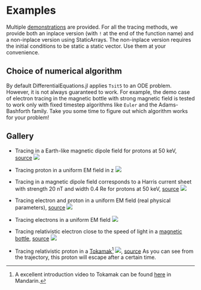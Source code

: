 # Examples

Multiple [demonstrations](https://github.com/henry2004y/TestParticle.jl/tree/master/examples) are provided.
For all the tracing methods, we provide both an inplace version (with `!` at the end of the function name) and a non-inplace version using StaticArrays. The non-inplace version requires the initial conditions to be static a static vector. Use them at your convenience.

## Choice of numerical algorithm

By default DifferentialEquations.jl applies `Tsit5` to an ODE problem.
However, it is not always guaranteed to work. For example, the demo case of electron tracing in the magnetic bottle with strong magnetic field is tested to work only with fixed timestep algorithms like `Euler` and the Adams-Bashforth family.
Take you some time to figure out which algorithm works for your problem!

## Gallery

- Tracing in a Earth-like magnetic dipole field for protons at 50 keV, [source](https://github.com/henry2004y/TestParticle.jl/tree/master/examples/demo_proton_dipole.jl)
![](../figures/ion_trajectory_dipole.png)

- Tracing proton in a uniform EM field in z
![](../figures/ion_uniformEM.png)

- Tracing in a magnetic dipole field corresponds to a Harris current sheet with strength 20 nT and width 0.4 Re for protons at 50 keV, [source](https://github.com/henry2004y/TestParticle.jl/tree/master/examples/demo_currentsheet.jl)
![](../figures/ion_trajectory_current_sheet.png)

- Tracing electron and proton in a uniform EM field (real physical parameters), [source](https://github.com/henry2004y/TestParticle.jl/tree/master/examples/demo_electron_proton.jl)
![](../figures/electron_ion_uniformEM.png)

- Tracing electrons in a uniform EM field
![](../figures/electrons_uniformEM.png)

- Tracing relativistic electron close to the speed of light in a [magnetic bottle](https://en.wikipedia.org/wiki/Magnetic_mirror#Magnetic_bottles), [source](https://github.com/henry2004y/TestParticle.jl/tree/master/examples/demo_magneticbottle.jl)
![](../figures/electron_magnetic_bottle.png)

- Tracing relativistic proton in a [Tokamak](https://en.wikipedia.org/wiki/Tokamak)[^1]
![](../figures/ion_tokamak.png), [source](https://github.com/henry2004y/TestParticle.jl/tree/master/examples/demo_tokamak.jl)
As you can see from the trajectory, this proton will escape after a certain time.


[^1]: A excellent introduction video to Tokamak can be found [here](https://www.youtube.com/watch?v=0JqBfYwQcqg) in Mandarin.